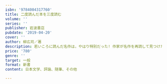 ```yaml
---
isbn: '9784004317760'
title: 二度読んだ本を三度読む
volume: ''
series: ''
publisher: 岩波書店
pubdate: '2019-04-20'
cover: ''
author: 柳広司／著
description: 若いころに読んだ名作は，やはり特別だった! 作家が名作を再読して見つけた，新鮮な読書案内．
price: '780'
genre: ''
target: 一般
format: 新書
content: 日本文学、評論、随筆、その他

---
```

